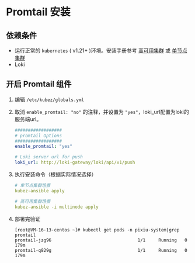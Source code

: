 #  Promtail 安装

## 依赖条件

- 运行正常的 `kubernetes` ( v1.21+ )环境。安装手册参考 [高可用集群](https://github.com/gopixiu-io/kubez-ansible/blob/master/docs/install/multinode.md) 或 [单节点集群](https://github.com/gopixiu-io/kubez-ansible/blob/master/docs/install/all-in-one.md)
- Loki

## 开启 Promtail 组件

1. 编辑 `/etc/kubez/globals.yml`

2. 取消 `enable_promtail: "no"` 的注释，并设置为 `"yes"`，loki_url配置为loki的服务端url。

   ```yaml
   ##################
   # promtail Options
   ##################
   enable_promtail: "yes"
   
   # Loki server url for push
   loki_url: http://loki-gateway/loki/api/v1/push
   ```

3. 执行安装命令（根据实际情况选择）

   ```yaml
   # 单节点集群场景
   kubez-ansible apply
   
   # 高可用集群场景
   kubez-ansible -i multinode apply
   ```

4. 部署完验证

   ```shell
   [root@VM-16-13-centos ~]# kubectl get pods -n pixiu-system|grep promtail
   promtail-jzg96                                 1/1     Running   0          179m
   promtail-q829g                                 1/1     Running   0          179m
   ```

   